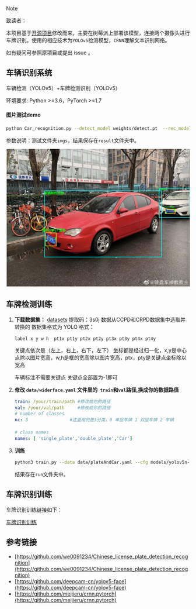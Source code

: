 > [!NOTE] 
>
> 致读者：
>
> 本项目基于[开源项目](https://github.com/we0091234/Car_recognition)修改而来，主要在树莓派上部署该模型，连接两个摄像头进行车牌识别。使用的相应技术为`YOLOv5`检测模型，`CRNN`理解文本识别网络。
>
> 如有疑问可参照原项目或提出 issue 。

## 车辆识别系统

车辆检测（YOLOv5）+车牌检测识别（YOLOv5）

环境要求: Python >=3.6，PyTorch >=1.7

#### 图片测试demo

```bash
python Car_recognition.py --detect_model weights/detect.pt  --rec_model weights/plate_rec_color.pth --image_path imgs --output result
```

参数说明：测试文件夹`imgs`，结果保存在`result`文件夹中。

<img src="image/test.jpg" alt="Image text" style="zoom:50%;" />

## 车牌检测训练

1. **下载数据集：**  [datasets](https://pan.baidu.com/s/1YSURJvo4v1N5x7NVsxEA_Q) 提取码：3s0j     数据从CCPD和CRPD数据集中选取并转换的
   数据集格式为 YOLO 格式：

   ```
   label x y w h  pt1x pt1y pt2x pt2y pt3x pt3y pt4x pt4y
   ```

   关键点依次是（左上，右上，右下，左下）
   坐标都是经过归一化，x,y是中心点除以图片宽高，w,h是框的宽高除以图片宽高，ptx，pty是关键点坐标除以宽高

   车辆标注不需要关键点 关键点全部置为-1即可
2. **修改 `data/widerface.yaml`  文件里的` train`和`val`路径,换成你的数据路径**

   ```yaml
   train: /your/train/path #修改成你的路径
   val: /your/val/path     #修改成你的路径
   # number of classes
   nc: 3                #这里用的是3分类，0 单层车牌 1 双层车牌 2 车辆
   
   # class names
   names: [ 'single_plate','double_plate','Car'] 
   
   ```
3. **训练**

   ```bash
   python3 train.py --data data/plateAndCar.yaml --cfg models/yolov5n-0.5.yaml --weights weights/detect.pt --epoch 250
   ```

   结果存在`run`文件夹中。

## 车牌识别训练

车牌识别训练链接如下：

[车牌识别训练](https://github.com/we0091234/crnn_plate_recognition)

## 参考链接

* [https://github.com/we0091234/Chinese_license_plate_detection_recognition](https://github.com/we0091234/Chinese_license_plate_detection_recognition)
* [https://github.com/deepcam-cn/yolov5-face](https://github.com/deepcam-cn/yolov5-face)
* [https://github.com/meijieru/crnn.pytorch](https://github.com/meijieru/crnn.pytorch)
